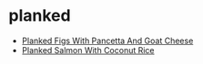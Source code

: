 # planked

 * [Planked Figs With Pancetta And Goat Cheese](index/p/planked-figs-with-pancetta-and-goat-cheese-359589.json)
 * [Planked Salmon With Coconut Rice](index/p/planked-salmon-with-coconut-rice-354349.json)
